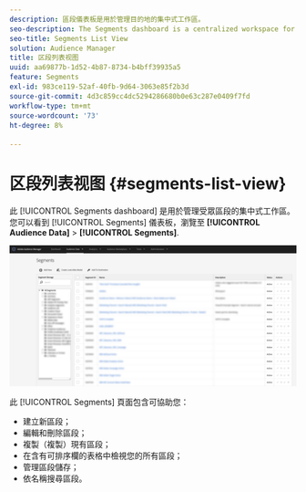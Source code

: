```yaml
---
description: 區段儀表板是用於管理目的地的集中式工作區。
seo-description: The Segments dashboard is a centralized workspace for managing destinations.
seo-title: Segments List View
solution: Audience Manager
title: 区段列表视图
uuid: aa69877b-1d52-4b87-8734-b4bff39935a5
feature: Segments
exl-id: 983ce119-52af-40fb-9d64-3063e85f2b3d
source-git-commit: 4d3c859cc4dc5294286680b0e63c287e0409f7fd
workflow-type: tm+mt
source-wordcount: '73'
ht-degree: 8%

---
```


# 区段列表视图 {#segments-list-view}

此 [!UICONTROL Segments dashboard] 是用於管理受眾區段的集中式工作區。 您可以看到 [!UICONTROL Segments] 儀表板，瀏覽至 **[!UICONTROL Audience Data]** > **[!UICONTROL Segments]**.

![區段 — 儀表板](assets/segments-dashboard.png)

此 [!UICONTROL Segments] 頁面包含可協助您：

* 建立新區段；
* 編輯和刪除區段；
* 複製（複製）現有區段；
* 在含有可排序欄的表格中檢視您的所有區段；
* 管理區段儲存；
* 依名稱搜尋區段。

